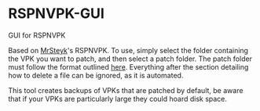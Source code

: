 # RSPNVPK-GUI
GUI for RSPNVPK

Based on [MrSteyk](https://github.com/mrsteyk/)'s RSPNVPK.
To use, simply select the folder containing the VPK you want to patch, and then select a patch folder. The patch folder must follow the format outlined [here](https://noskill.gitbook.io/titanfall2/how-to-start-modding/modding-introduction/modding-tools/how-to-use-rspnvpk). Everything after the section detailing how to delete a file can be ignored, as it is automated.

This tool creates backups of VPKs that are patched by default, be aware that if your VPKs are particularly large they could hoard disk space.
